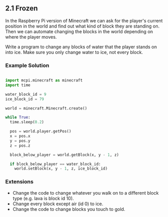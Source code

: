 ## 2.1 Frozen

In the Raspberry Pi version of Minecraft we can ask for the player's current position
in the world and find out what kind of block they are standing on. Then we can automate
changing the blocks in the world depending on where the player moves.

Write a program to change any blocks of water that the player stands on into ice. Make sure
you only change water to ice, not every block.


### Example Solution

```python

import mcpi.minecraft as minecraft
import time

water_block_id = 9
ice_block_id = 79

world = minecraft.Minecraft.create()

while True:
  time.sleep(0.2)

  pos = world.player.getPos()
  x = pos.x
  y = pos.y
  z = pos.z

  block_below_player = world.getBlock(x, y - 1, z)

  if block_below_player == water_block_id:
    world.setBlock(x, y - 1, z, ice_block_id)

```

### Extensions

* Change the code to change whatever you walk on to a different block type (e.g. lava is block id 10).
* Change every block except air (id 0) to ice.
* Change the code to change blocks you touch to gold.
